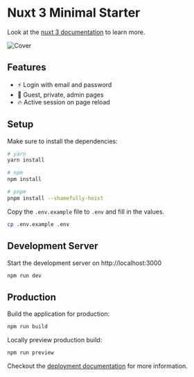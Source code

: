 # Nuxt 3 Minimal Starter

Look at the [nuxt 3 documentation](https://v3.nuxtjs.org) to learn more.

![Cover](./cover.jpg)

## Features

-   ⚡️ Login with email and password
-   📝 Guest, private, admin pages
-   🔥 Active session on page reload

## Setup

Make sure to install the dependencies:

```bash
# yarn
yarn install

# npm
npm install

# pnpm
pnpm install --shamefully-hoist
```

Copy the `.env.example` file to `.env` and fill in the values.

```bash
cp .env.example .env
```

## Development Server

Start the development server on http://localhost:3000

```bash
npm run dev
```

## Production

Build the application for production:

```bash
npm run build
```

Locally preview production build:

```bash
npm run preview
```

Checkout the [deployment documentation](https://v3.nuxtjs.org/docs/deployment) for more information.
